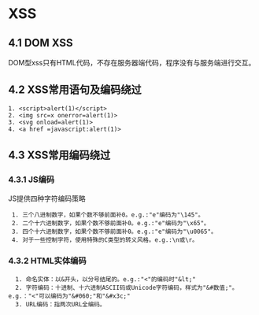 # XSS
## 4.1 DOM XSS
DOM型xss只有HTML代码，不存在服务器端代码，程序没有与服务端进行交互。

## 4.2 XSS常用语句及编码绕过
    1. <script>alert(1)</script>
    2. <img src=x onerror=alert(1)>
    3. <svg onload=alert(1)>
    4. <a href =javascript:alert(1)>
## 4.3 XSS常用编码绕过
### 4.3.1 JS编码
JS提供四种字符编码策略

     1. 三个八进制数字，如果个数不够前面补0。e.g.:"e"编码为"\145"。
     2. 二个十六进制数字，如果个数不够前面补0。e.g.:"e"编码为"\x65"。
     3. 四个十六进制数字，如果个数不够前面补0。e.g.:"e"编码为"\u0065"。
     4. 对于一些控制字符，使用特殊的C类型的转义风格。e.g.:\n或\r。
### 4.3.2 HTML实体编码
      1. 命名实体：以&开头，以分号结尾的。e.g.:"<"的编码时"&lt;"
      2. 字符编码：十进制、十六进制ASCII码或Unicode字符编码，样式为"&#数值;"。e.g.："<"可以编码为"&#060;"和"&#x3c;"
      3. URL编码：指两次URL全编码。
